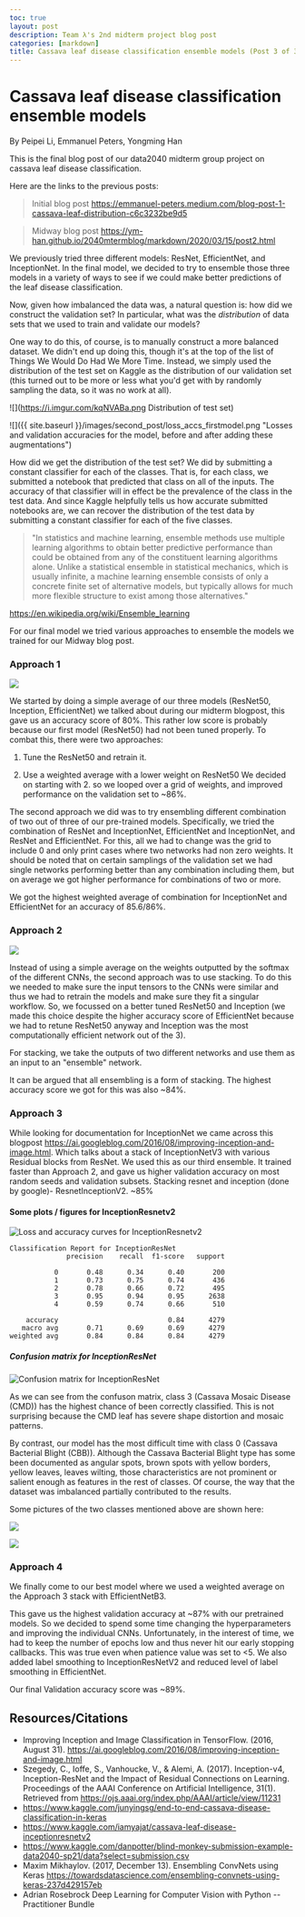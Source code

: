 ```yaml
---
toc: true
layout: post
description: Team λ's 2nd midterm project blog post
categories: [markdown]
title: Cassava leaf disease classification ensemble models (Post 3 of 3)
---
```

# Cassava leaf disease classification ensemble models

By Peipei Li, Emmanuel Peters, Yongming Han

This is the final blog post of our data2040 midterm group project on cassava leaf disease classification. 

Here are the links to the previous posts:

> Initial blog post
https://emmanuel-peters.medium.com/blog-post-1-cassava-leaf-distribution-c6c3232be9d5

> Midway blog post
https://ym-han.github.io/2040mtermblog/markdown/2020/03/15/post2.html

We previously tried three different models: ResNet, EfficientNet, and InceptionNet. In the final model, we decided to try to ensemble those three models in a variety of ways to see if we could make better predictions of the leaf disease classification. 

Now, given how imbalanced the data was, a natural question is: how did we construct the validation set? In particular, what was the *distribution* of data sets that we used to train and validate our models?

One way to do this, of course, is to manually construct a more balanced dataset. We didn't end up doing this, though it's at the top of the list of Things We Would Do Had We More Time. Instead, we simply used the distribution of the test set on Kaggle as the distribution of our validation set (this turned out to be more or less what you'd get with by randomly sampling the data, so it was no work at all).

![](https://i.imgur.com/kqNVABa.png Distribution of test set)

![]({{ site.baseurl }}/images/second_post/loss_accs_firstmodel.png "Losses and validation accuracies for the model, before and after adding these augmentations")

How did we get the distribution of the test set? We did by submitting a constant classifier for each of the classes. That is, for each class, we submitted a notebook that predicted that class on all of the inputs. The accuracy of that classifier will in effect be the prevalence of the class in the test data. And since Kaggle helpfully tells us how accurate submitted notebooks are, we can recover the distribution of the test data by submitting a constant classifier for each of the five classes.

> "In statistics and machine learning, ensemble methods use multiple learning algorithms to obtain better predictive performance than could be obtained from any of the constituent learning algorithms alone. Unlike a statistical ensemble in statistical mechanics, which is usually infinite, a machine learning ensemble consists of only a concrete finite set of alternative models, but typically allows for much more flexible structure to exist among those alternatives."

https://en.wikipedia.org/wiki/Ensemble_learning

For our final model we tried various approaches to ensemble the models we trained for our Midway blog post. 

### Approach 1

![](https://i.imgur.com/5QMiMpI.jpg)

We started by doing a simple average of our three models (ResNet50, Inception, EfficientNet) we talked about during our midterm blogpost, this gave us an accuracy score of 80%. This rather low score is probably because our first model (ResNet50) had not been tuned properly. To combat this, there were two approaches:

1. Tune the ResNet50 and retrain it.

2. Use a weighted average with a lower weight on ResNet50
We decided on starting with 2. so we looped over a grid of weights, and improved performance on the validation set to ~86%.

The second approach we did was to try ensembling different combination of two out of three of our pre-trained models. Specifically, we tried the combination of ResNet and InceptionNet, EfficientNet and InceptionNet, and ResNet and EfficientNet. For this, all we had to change was the grid to include 0 and only print cases where two networks had non zero weights. It should be noted that on certain samplings of the validation set we had single networks performing better than any combination including them, but on average we got higher performance for combinations of two or more.

We got the highest weighted average of combination for InceptionNet and EfficientNet for an accuracy of 85.6/86%. 


### Approach 2 

![](https://i.imgur.com/3KgfbJg.jpg)

Instead of using a simple average on the weights outputted by the softmax of the different CNNs, the second approach was to use stacking. To do this we needed to make sure the input tensors to the CNNs were similar and thus we had to retrain the models and make sure they fit a singular workflow. So, we focussed on a better tuned ResNet50 and Inception (we made this choice despite the higher accuracy score of EfficientNet because we had to retune ResNet50 anyway and Inception was the most computationally efficient network out of the 3).

For stacking, we take the outputs of two different networks and use them as an input to an "ensemble" network. 

It can be argued that all ensembling is a form of stacking. The highest accuracy score we got for this was also ~84%. 


### Approach 3

While looking for documentation for InceptionNet we came across this blogpost https://ai.googleblog.com/2016/08/improving-inception-and-image.html. Which talks about a stack of InceptionNetV3 with various Residual blocks from ResNet. We used this as our third ensemble. It trained faster than Approach 2, and gave us higher validation accuracy on most random seeds and validation subsets.
Stacking resnet and inception (done by google)- ResnetInceptionV2. ~85%

#### Some plots / figures for InceptionResnetv2

<!-- Loss and accuracy curves for InceptionResnetv2-->
![](https://i.imgur.com/5dsPaKZ.png "Loss and accuracy curves for InceptionResnetv2")


```
Classification Report for InceptionResNet
              precision    recall  f1-score   support

           0       0.48      0.34      0.40       200
           1       0.73      0.75      0.74       436
           2       0.78      0.66      0.72       495
           3       0.95      0.94      0.95      2638
           4       0.59      0.74      0.66       510

    accuracy                           0.84      4279
   macro avg       0.71      0.69      0.69      4279
weighted avg       0.84      0.84      0.84      4279
```



##### Confusion matrix for InceptionResNet
![](https://i.imgur.com/dQk847d.png "Confusion matrix for InceptionResNet")

As we can see from the confuson matrix, class 3 (Cassava Mosaic Disease (CMD)) has the highest chance of been correctly classified. This is not surprising because the CMD leaf has severe shape distortion and mosaic patterns.

By contrast, our model has the most difficult time with class 0 (Cassava Bacterial Blight (CBB)). Although the Cassava Bacterial Blight type has some been documented as angular spots, brown spots with yellow borders, yellow leaves, leaves wilting, those characteristics are not prominent or salient enough as features in the rest of classes. Of course, the way that the dataset was imbalanced partially contributed to the results. 

Some pictures of the two classes mentioned above are shown here: 

![](https://i.imgur.com/Z3ppTvH.png)

![](https://i.imgur.com/6HElztu.png)


### Approach 4

We finally come to our best model where we used a weighted average on the Approach 3 stack with EfficientNetB3. 

This gave us the highest validation accuracy at ~87% with our pretrained models. So we decided to spend some time changing the hyperparameters and improving the individual CNNs. Unfortunately, in the interest of time, we had to keep the number of epochs low and thus never hit our early stopping callbacks. This was true even when patience value was set to <5. We also added label smoothing to InceptionResNetV2 and reduced level of label smoothing in EfficientNet. 

Our final Validation accuracy score was ~89%.

## Resources/Citations 

* Improving Inception and Image Classification in TensorFlow. (2016, August 31). https://ai.googleblog.com/2016/08/improving-inception-and-image.html
* Szegedy, C., Ioffe, S., Vanhoucke, V., & Alemi, A. (2017). Inception-v4, Inception-ResNet and the Impact of Residual Connections on Learning. Proceedings of the AAAI Conference on Artificial Intelligence, 31(1). Retrieved from https://ojs.aaai.org/index.php/AAAI/article/view/11231
* https://www.kaggle.com/junyingsg/end-to-end-cassava-disease-classification-in-keras
* https://www.kaggle.com/iamyajat/cassava-leaf-disease-inceptionresnetv2
* https://www.kaggle.com/danpotter/blind-monkey-submission-example-data2040-sp21/data?select=submission.csv
* Maxim Mikhaylov. (2017, December 13). Ensembling ConvNets using Keras  https://towardsdatascience.com/ensembling-convnets-using-keras-237d429157eb
* Adrian Rosebrock Deep Learning for Computer Vision with Python -- Practitioner Bundle


